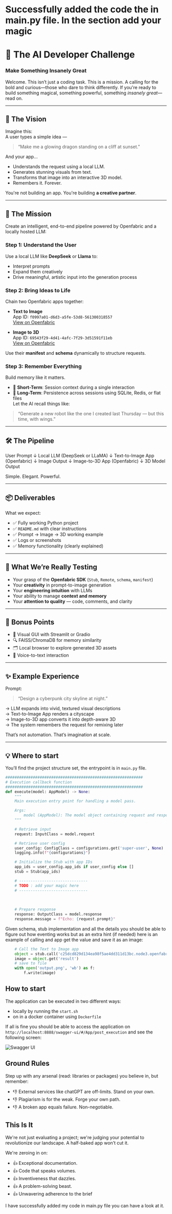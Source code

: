 # Successfully added the code the in main.py file. In the section add your magic
# 🚀 The AI Developer Challenge

### Make Something Insanely Great
Welcome. This isn’t just a coding task. This is a mission. A calling for the bold and curious—those who dare to think
differently. If you're ready to build something magical, something powerful, something *insanely great*—read on.

---

## 🌟 The Vision

Imagine this:  
A user types a simple idea —
> “Make me a glowing dragon standing on a cliff at sunset.”

And your app...

- Understands the request using a local LLM.
- Generates stunning visuals from text.
- Transforms that image into an interactive 3D model.
- Remembers it. Forever.

You're not building an app. You're building **a creative partner**.

---

## 🎯 The Mission

Create an intelligent, end-to-end pipeline powered by Openfabric and a locally hosted LLM:

### Step 1: Understand the User

Use a local LLM like **DeepSeek** or **Llama** to:

- Interpret prompts
- Expand them creatively
- Drive meaningful, artistic input into the generation process

### Step 2: Bring Ideas to Life

Chain two Openfabric apps together:

- **Text to Image**  
  App ID: `f0997a01-d6d3-a5fe-53d8-561300318557`  
  [View on Openfabric](https://openfabric.network/app/view/f0997a01-d6d3-a5fe-53d8-561300318557)

- **Image to 3D**  
  App ID: `69543f29-4d41-4afc-7f29-3d51591f11eb`  
  [View on Openfabric](https://openfabric.network/app/view/69543f29-4d41-4afc-7f29-3d51591f11eb)

Use their **manifest** and **schema** dynamically to structure requests.

### Step 3: Remember Everything

Build memory like it matters.

- 🧠 **Short-Term**: Session context during a single interaction
- 💾 **Long-Term**: Persistence across sessions using SQLite, Redis, or flat files  
  Let the AI recall things like:

> “Generate a new robot like the one I created last Thursday — but this time, with wings.”

---

## 🛠 The Pipeline

User Prompt
↓
Local LLM (DeepSeek or LLaMA)
↓
Text-to-Image App (Openfabric)
↓
Image Output
↓
Image-to-3D App (Openfabric)
↓
3D Model Output

Simple. Elegant. Powerful.

---

## 📦 Deliverables

What we expect:

- ✅ Fully working Python project
- ✅ `README.md` with clear instructions
- ✅ Prompt → Image → 3D working example
- ✅ Logs or screenshots
- ✅ Memory functionality (clearly explained)

---

## 🧠 What We’re Really Testing

- Your grasp of the **Openfabric SDK** (`Stub`, `Remote`, `schema`, `manifest`)
- Your **creativity** in prompt-to-image generation
- Your **engineering intuition** with LLMs
- Your ability to manage **context and memory**
- Your **attention to quality** — code, comments, and clarity

---

## 🚀 Bonus Points

- 🎨 Visual GUI with Streamlit or Gradio
- 🔍 FAISS/ChromaDB for memory similarity
- 🗂 Local browser to explore generated 3D assets
- 🎤 Voice-to-text interaction

---

## ✨ Example Experience

Prompt:
> “Design a cyberpunk city skyline at night.”

→ LLM expands into vivid, textured visual descriptions  
→ Text-to-Image App renders a cityscape  
→ Image-to-3D app converts it into depth-aware 3D  
→ The system remembers the request for remixing later

That’s not automation. That’s imagination at scale.

---

## 💡 Where to start
You’ll find the project structure set, the entrypoint is in `main.py` file.
```python
############################################################
# Execution callback function
############################################################
def execute(model: AppModel) -> None:
    """
    Main execution entry point for handling a model pass.

    Args:
        model (AppModel): The model object containing request and response structures.
    """

    # Retrieve input
    request: InputClass = model.request

    # Retrieve user config
    user_config: ConfigClass = configurations.get('super-user', None)
    logging.info(f"{configurations}")

    # Initialize the Stub with app IDs
    app_ids = user_config.app_ids if user_config else []
    stub = Stub(app_ids)

    # ------------------------------
    # TODO : add your magic here
    # ------------------------------
                                
                                
                                
    # Prepare response
    response: OutputClass = model.response
    response.message = f"Echo: {request.prompt}"
```

Given schema, stub implementation and all the details you should be able to figure out how eventing works but as an
extra hint (if needed) here is an example of calling and app get the value and save it as an image:
```python
    # Call the Text to Image app
    object = stub.call('c25dcd829d134ea98f5ae4dd311d13bc.node3.openfabric.network', {'prompt': 'Hello World!'}, 'super-user')
    image = object.get('result')
    # save to file
    with open('output.png', 'wb') as f:
        f.write(image)
```

## How to start
The application can be executed in two different ways:
* locally by running the `start.sh` 
* on in a docker container using `Dockerfile`

If all is fine you should be able to access the application on `http://localhost:8888/swagger-ui/#/App/post_execution` and see the following screen:

![Swagger UI](./swagger-ui.png)

## Ground Rules
Step up with any arsenal (read: libraries or packages) you believe in, but remember:
* 👎 External services like chatGPT are off-limits. Stand on your own.
* 👎 Plagiarism is for the weak. Forge your own path.
* 👎 A broken app equals failure. Non-negotiable.

## This Is It
We're not just evaluating a project; we're judging your potential to revolutionize our 
landscape. A half-baked app won’t cut it.

We're zeroing in on:
* 👍 Exceptional documentation.
* 👍 Code that speaks volumes.
* 👍 Inventiveness that dazzles.
* 👍 A problem-solving beast.
* 👍 Unwavering adherence to the brief


I have successfully added my code in main.py file you can have a look at it. 





